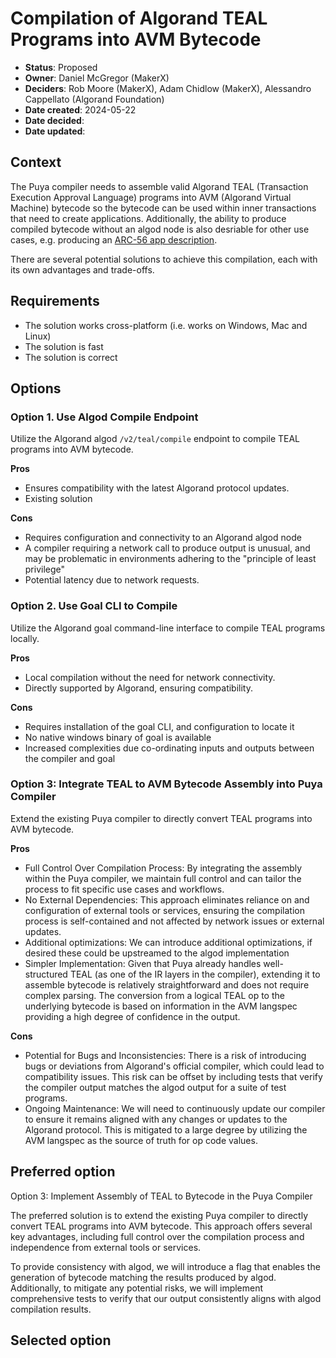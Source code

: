# Compilation of Algorand TEAL Programs into AVM Bytecode

- **Status**: Proposed
- **Owner**: Daniel McGregor (MakerX)
- **Deciders**: Rob Moore (MakerX), Adam Chidlow (MakerX), Alessandro Cappellato (Algorand Foundation)
- **Date created**: 2024-05-22
- **Date decided**: 
- **Date updated**: 

## Context

The Puya compiler needs to assemble valid Algorand TEAL (Transaction Execution Approval Language) programs into AVM (Algorand Virtual Machine) bytecode 
so the bytecode can be used within inner transactions that need to create applications. Additionally, the ability to produce compiled bytecode without
an algod node is also desriable for other use cases, e.g. producing an [ARC-56 app description](https://github.com/algorandfoundation/ARCs/pull/258).

There are several potential solutions to achieve this compilation, each with its own advantages and trade-offs.

## Requirements

* The solution works cross-platform (i.e. works on Windows, Mac and Linux)
* The solution is fast
* The solution is correct

## Options

### Option 1. Use Algod Compile Endpoint

Utilize the Algorand algod `/v2/teal/compile` endpoint to compile TEAL programs into AVM bytecode.

**Pros**

* Ensures compatibility with the latest Algorand protocol updates.
* Existing solution

**Cons**

* Requires configuration and connectivity to an Algorand algod node
* A compiler requiring a network call to produce output is unusual, and may be problematic in environments adhering to the "principle of least privilege"
* Potential latency due to network requests.

### Option 2. Use Goal CLI to Compile

Utilize the Algorand goal command-line interface to compile TEAL programs locally.

**Pros**

* Local compilation without the need for network connectivity.
* Directly supported by Algorand, ensuring compatibility.

**Cons**

* Requires installation of the goal CLI, and configuration to locate it
* No native windows binary of goal is available
* Increased complexities due co-ordinating inputs and outputs between the compiler and goal

### Option 3: Integrate TEAL to AVM Bytecode Assembly into Puya Compiler

Extend the existing Puya compiler to directly convert TEAL programs into AVM bytecode.

**Pros**

* Full Control Over Compilation Process: By integrating the assembly within the Puya compiler, we maintain full control and can tailor the process to fit specific use cases and workflows.
* No External Dependencies: This approach eliminates reliance on and configuration of external tools or services, ensuring the compilation process is self-contained and not affected by network issues or external updates.
* Additional optimizations: We can introduce additional optimizations, if desired these could be upstreamed to the algod implementation
* Simpler Implementation: Given that Puya already handles well-structured TEAL (as one of the IR layers in the compiler), extending it to assemble bytecode is relatively straightforward and does not require complex parsing. The conversion from a logical TEAL op to the underlying bytecode is based on information in the AVM langspec providing a high degree of confidence in the output.

**Cons**

* Potential for Bugs and Inconsistencies: There is a risk of introducing bugs or deviations from Algorand's official compiler, which could lead to compatibility issues. This risk can be offset by including tests that verify the compiler output matches the algod output for a suite of test programs. 
* Ongoing Maintenance: We will need to continuously update our compiler to ensure it remains aligned with any changes or updates to the Algorand protocol. This is mitigated to a large degree by utilizing the AVM langspec as the source of truth for op code values.

## Preferred option

Option 3: Implement Assembly of TEAL to Bytecode in the Puya Compiler

The preferred solution is to extend the existing Puya compiler to directly convert TEAL programs into AVM bytecode. 
This approach offers several key advantages, including full control over the compilation process and independence from external tools or services. 

To provide consistency with algod, we will introduce a flag that enables the generation of bytecode matching the results produced by algod. 
Additionally, to mitigate any potential risks, we will implement comprehensive tests to verify that our output consistently 
aligns with algod compilation results.

## Selected option
